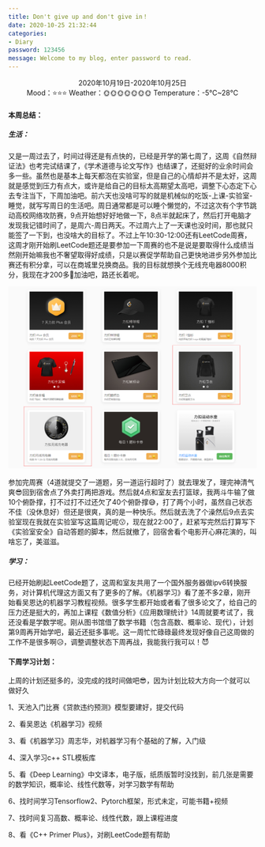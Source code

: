 ```yaml
---
title: Don't give up and don't give in！
date: 2020-10-25 21:32:44
categories:
- Diary
password: 123456
message: Welcome to my blog, enter password to read.
---
```


<center>2020年10月19日-2020年10月25日</center>

<center>Mood：⭐⭐⭐ Weather：🌞🌞🌞🌞🌞🌞🌞	Temperature：-5℃~28℃</center>

<!-- more -->

#### 本周总结：

##### 生活：

又是一周过去了，时间过得还是有点快的，已经是开学的第七周了，这周《自然辩证法》也考完试结课了，《学术道德与论文写作》也结课了，还挺好的业余时间会多一些。虽然也是基本上每天都泡在实验室，但是自己的心情却并不是太好，这周就是感觉到压力有点大，或许是给自己的目标太高期望太高吧，调整下心态定下心去专注当下，下周加油吧。前六天也没啥可写的就是机械似的吃饭-上课-实验室-睡觉，就写写周日的生活吧。周日通常都是可以睡个懒觉的，不过这次有个字节跳动高校网络攻防赛，9点开始想好好地做一下，8点半就起床了，然后打开电脑才发现我记错时间了，是周六-周日两天。不过周六上了一天课也没时间，那也就只能签了一下到，也没啥大的目标了。不过上午10:30-12:00还有LeetCode周赛，这周才刚开始刷LeetCode题还是要参加一下周赛的也不是说是要取得什么成绩当然刚开始嘛我也不奢望取得好成绩，只是以赛促学帮助自己更快地进步另外参加比赛还有积分拿，可以在商城里兑换商品。我的目标就想换个无线充电器8000积分，我现在才200多🤣加油吧，路还长着呢。

![image-20201025215440854](2020-10-25/image-20201025215440854.png)

参加完周赛（4道就提交了一道题，另一道运行超时了）就去理发了，理完神清气爽😎回到宿舍点了外卖打两把游戏。然后就4点和室友去打篮球，我两斗牛输了做10个俯卧撑，打不过打不过还欠了40个俯卧撑😅，打了两个小时，虽然自己状态不佳（没休息好）但还是很爽，真的是一种快乐。然后就去洗了个澡然后9点去实验室现在我就在实验室写这篇周记呢😗，现在就22:00了，赶紧写完然后打算写下《实验室安全》自动答题的脚本，然后就撤了，回宿舍看个电影开心麻花演的，叫啥忘了，美滋滋。

##### 学习：

已经开始刷起LeetCode题了，这周和室友共用了一个国外服务器做ipv6转换服务，对计算机代理这方面又有了更多的了解。《机器学习》看了差不多2章，刚开始看吴恩达的机器学习教程视频。很多学生都开始或者看了很多论文了，给自己的压力还是挺大的，再加上课程《数值分析》《应用数理统计》14周就要考试了，我还没看是学数学呢。刚从图书馆借了数学书籍（包含高数、概率论、现代），计划第9周再开始学吧，最近还挺多事呢。这一周忙忙碌碌最终发现好像自己这周做的工作不是很多啊😥，调整调整状态下周再战，我能我行我可以！😈

#### 下周学习计划：

上周的计划还挺多的，没完成的找时间做吧😎，因为计划比较大方向一个就可以做好久

1、天池入门比赛《贷款违约预测》模型要建好，提交代码

2、看吴恩达《机器学习》视频

3、看《机器学习》周志华，对机器学习有个基础的了解，入门级

4、深入学习c++ STL模板库

5、看《Deep Learning》中文译本，电子版，纸质版暂时没找到，前几张是需要的数学知识，概率论、线性代数等，对学习数学有帮助

6、找时间学习Tensorflow2、Pytorch框架，形式未定，可能书籍+视频

7、找时间复习高数、概率论、线性代数，跟上课程进度

8、看《C++ Primer Plus》，对刷LeetCode题有帮助